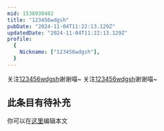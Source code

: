 ```yaml
---
mid: 1538930482
title: "123456wdgsh"
pubDate: "2024-11-04T11:22:13.129Z"
updatedDate: "2024-11-04T11:22:13.129Z"
profile:
  {
    Nickname: ["123456wdgsh"],
  }
---
```


关注[123456wdgsh](https://space.bilibili.com/1538930482)谢谢喵~ 关注[123456wdgsh](https://space.bilibili.com/1538930482)谢谢喵~

## 此条目有待补充
你可以在[这里](https://github.com/Yuhanawa/VTuber.ICU-Content/edit/master/v/123456wdgsh/index.md)编辑本文
